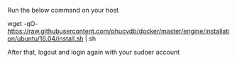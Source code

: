 Run the below command on your host

  wget -qO- https://raw.githubusercontent.com/phucvdb/docker/master/engine/installation/ubuntu/16.04/install.sh | sh

After that, logout and login again with your sudoer account
